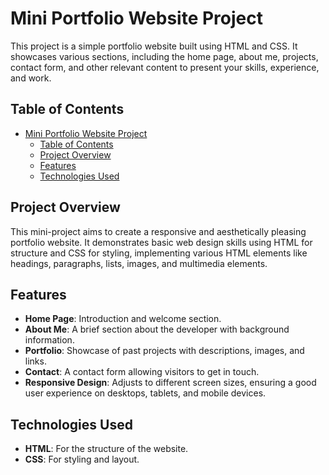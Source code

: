# Mini Portfolio Website Project

This project is a simple portfolio website built using HTML and CSS. It showcases various sections, including the home page, about me, projects, contact form, and other relevant content to present your skills, experience, and work.

## Table of Contents

- [Mini Portfolio Website Project](#mini-portfolio-website-project)
  - [Table of Contents](#table-of-contents)
  - [Project Overview](#project-overview)
  - [Features](#features)
  - [Technologies Used](#technologies-used)

## Project Overview

This mini-project aims to create a responsive and aesthetically pleasing portfolio website. It demonstrates basic web design skills using HTML for structure and CSS for styling, implementing various HTML elements like headings, paragraphs, lists, images, and multimedia elements.

## Features

- **Home Page**: Introduction and welcome section.
- **About Me**: A brief section about the developer with background information.
- **Portfolio**: Showcase of past projects with descriptions, images, and links.
- **Contact**: A contact form allowing visitors to get in touch.
- **Responsive Design**: Adjusts to different screen sizes, ensuring a good user experience on desktops, tablets, and mobile devices.

## Technologies Used

- **HTML**: For the structure of the website.
- **CSS**: For styling and layout.



